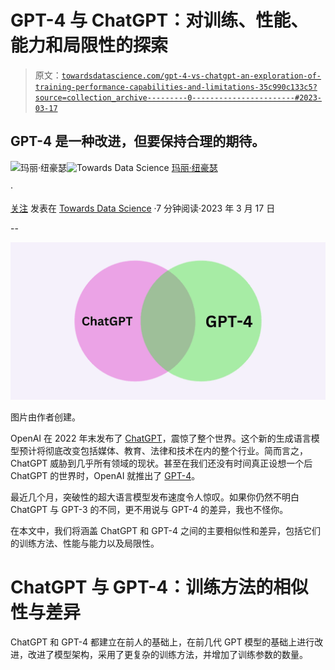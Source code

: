# GPT-4 与 ChatGPT：对训练、性能、能力和局限性的探索

> 原文：[`towardsdatascience.com/gpt-4-vs-chatgpt-an-exploration-of-training-performance-capabilities-and-limitations-35c990c133c5?source=collection_archive---------0-----------------------#2023-03-17`](https://towardsdatascience.com/gpt-4-vs-chatgpt-an-exploration-of-training-performance-capabilities-and-limitations-35c990c133c5?source=collection_archive---------0-----------------------#2023-03-17)

## GPT-4 是一种改进，但要保持合理的期待。

[](https://medium.com/@mary.newhauser?source=post_page-----35c990c133c5--------------------------------)![玛丽·纽豪瑟](https://medium.com/@mary.newhauser?source=post_page-----35c990c133c5--------------------------------)[](https://towardsdatascience.com/?source=post_page-----35c990c133c5--------------------------------)![Towards Data Science](https://towardsdatascience.com/?source=post_page-----35c990c133c5--------------------------------) [玛丽·纽豪瑟](https://medium.com/@mary.newhauser?source=post_page-----35c990c133c5--------------------------------)

·

[关注](https://medium.com/m/signin?actionUrl=https%3A%2F%2Fmedium.com%2F_%2Fsubscribe%2Fuser%2F6b27bdb820b9&operation=register&redirect=https%3A%2F%2Ftowardsdatascience.com%2Fgpt-4-vs-chatgpt-an-exploration-of-training-performance-capabilities-and-limitations-35c990c133c5&user=Mary+Newhauser&userId=6b27bdb820b9&source=post_page-6b27bdb820b9----35c990c133c5---------------------post_header-----------) 发表在 [Towards Data Science](https://towardsdatascience.com/?source=post_page-----35c990c133c5--------------------------------) ·7 分钟阅读·2023 年 3 月 17 日[](https://medium.com/m/signin?actionUrl=https%3A%2F%2Fmedium.com%2F_%2Fvote%2Ftowards-data-science%2F35c990c133c5&operation=register&redirect=https%3A%2F%2Ftowardsdatascience.com%2Fgpt-4-vs-chatgpt-an-exploration-of-training-performance-capabilities-and-limitations-35c990c133c5&user=Mary+Newhauser&userId=6b27bdb820b9&source=-----35c990c133c5---------------------clap_footer-----------)

--

[](https://medium.com/m/signin?actionUrl=https%3A%2F%2Fmedium.com%2F_%2Fbookmark%2Fp%2F35c990c133c5&operation=register&redirect=https%3A%2F%2Ftowardsdatascience.com%2Fgpt-4-vs-chatgpt-an-exploration-of-training-performance-capabilities-and-limitations-35c990c133c5&source=-----35c990c133c5---------------------bookmark_footer-----------)![](img/8ebc0c71e1eaa32026c30fe54eb8b0d9.png)

图片由作者创建。

OpenAI 在 2022 年末发布了 [ChatGPT](https://openai.com/blog/chatgpt)，震惊了整个世界。这个新的生成语言模型预计将彻底改变包括媒体、教育、法律和技术在内的整个行业。简而言之，ChatGPT 威胁到几乎所有领域的现状。甚至在我们还没有时间真正设想一个后 ChatGPT 的世界时，OpenAI 就推出了 [GPT-4](https://openai.com/research/gpt-4)。

最近几个月，突破性的超大语言模型发布速度令人惊叹。如果你仍然不明白 ChatGPT 与 GPT-3 的不同，更不用说与 GPT-4 的差异，我也不怪你。

在本文中，我们将涵盖 ChatGPT 和 GPT-4 之间的主要相似性和差异，包括它们的训练方法、性能与能力以及局限性。

# ChatGPT 与 GPT-4：训练方法的相似性与差异

ChatGPT 和 GPT-4 都建立在前人的基础上，在前几代 GPT 模型的基础上进行改进，改进了模型架构，采用了更复杂的训练方法，并增加了训练参数的数量。
